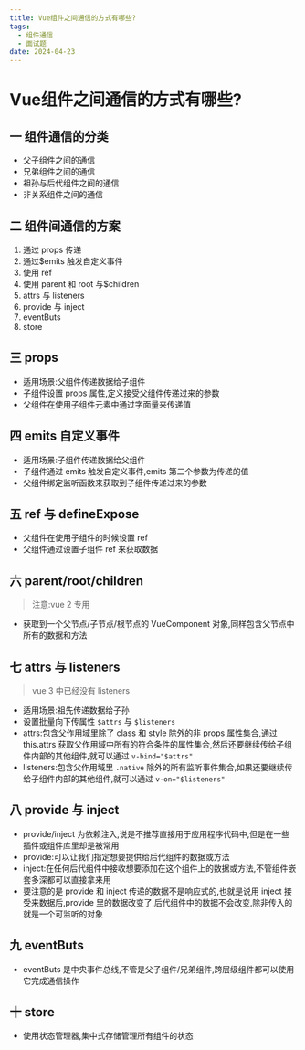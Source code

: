 ```yaml
---
title: Vue组件之间通信的方式有哪些?
tags:
  - 组件通信
  - 面试题
date: 2024-04-23
---
```

# Vue组件之间通信的方式有哪些?

## 一 组件通信的分类

- 父子组件之间的通信
- 兄弟组件之间的通信
- 祖孙与后代组件之间的通信
- 非关系组件之间的通信

## 二 组件间通信的方案

1. 通过 props 传递
2. 通过$emits 触发自定义事件
3. 使用 ref
4. 使用 parent 和 root 与$children
5. attrs 与 listeners
6. provide 与 inject
7. eventButs
8. store

## 三 props

- 适用场景:父组件传递数据给子组件
- 子组件设置 props 属性,定义接受父组件传递过来的参数
- 父组件在使用子组件元素中通过字面量来传递值

## 四 emits 自定义事件

- 适用场景:子组件传递数据给父组件
- 子组件通过 emits 触发自定义事件,emits 第二个参数为传递的值
- 父组件绑定监听函数来获取到子组件传递过来的参数

## 五 ref 与 defineExpose

- 父组件在使用子组件的时候设置 ref
- 父组件通过设置子组件 ref 来获取数据

## 六 parent/root/children

> 注意:vue 2 专用

- 获取到一个父节点/子节点/根节点的 VueComponent 对象,同样包含父节点中所有的数据和方法

## 七 attrs 与 listeners

> vue 3 中已经没有 listeners

- 适用场景:祖先传递数据给子孙
- 设置批量向下传属性 `$attrs` 与 `$listeners`
- attrs:包含父作用域里除了 class 和 style 除外的非 props 属性集合,通过 this.attrs 获取父作用域中所有的符合条件的属性集合,然后还要继续传给子组件内部的其他组件,就可以通过 `v-bind="$attrs"`
- listeners:包含父作用域里 `.native` 除外的所有监听事件集合,如果还要继续传给子组件内部的其他组件,就可以通过 `v-on="$listeners"`

## 八 provide 与 inject

- provide/inject 为依赖注入,说是不推荐直接用于应用程序代码中,但是在一些插件或组件库里却是被常用
- provide:可以让我们指定想要提供给后代组件的数据或方法
- inject:在任何后代组件中接收想要添加在这个组件上的数据或方法,不管组件嵌套多深都可以直接拿来用
- 要注意的是 provide 和 inject 传递的数据不是响应式的,也就是说用 inject 接受来数据后,provide 里的数据改变了,后代组件中的数据不会改变,除非传入的就是一个可监听的对象

## 九 eventButs

- eventButs 是中央事件总线,不管是父子组件/兄弟组件,跨层级组件都可以使用它完成通信操作

## 十 store

- 使用状态管理器,集中式存储管理所有组件的状态
